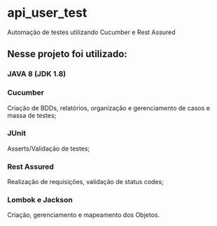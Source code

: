 # api_user_test
Automação de testes utilizando Cucumber e Rest Assured

## Nesse projeto foi utilizado:


### JAVA 8 (JDK 1.8)


### Cucumber
Criação de BDDs, relatórios, organização e gerenciamento de casos e massa de testes;

### JUnit
Asserts/Validação de testes;

### Rest Assured
Realização de requisições, validação de status codes;

### Lombok e Jackson
Criação, gerenciamento e mapeamento dos Objetos.
